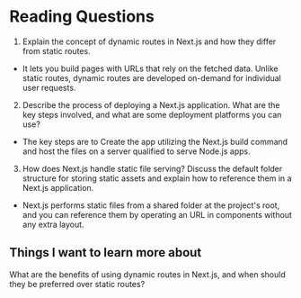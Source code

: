 # Reading Questions

1. Explain the concept of dynamic routes in Next.js and how they differ from static routes.

- It lets you build pages with URLs that rely on the fetched data. Unlike static routes, dynamic routes are developed on-demand for individual user requests.

2. Describe the process of deploying a Next.js application. What are the key steps involved, and what are some deployment platforms you can use?

- The key steps are to Create the app utilizing the Next.js build command and host the files on a server qualified to serve Node.js apps.

3. How does Next.js handle static file serving? Discuss the default folder structure for storing static assets and explain how to reference them in a Next.js application.

- Next.js performs static files from a shared folder at the project's root, and you can reference them by operating an URL in components without any extra layout.

## Things I want to learn more about

What are the benefits of using dynamic routes in Next.js, and when should they be preferred over static routes?
